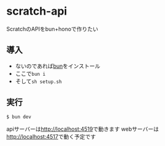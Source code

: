 # scratch-api
ScratchのAPIをbun+honoで作りたい
## 導入
- ないのであれば[bun](https://bun.sh/)をインストール
- ここで`bun i`
- そして`sh setup.sh`
## 実行
```sh
$ bun dev
```
apiサーバーは[http://localhost:4519](http://localhost:4519)で動きます
webサーバーは[http://localhost:4517](http://localhost:4517)で動く予定です
